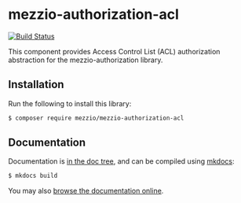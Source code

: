 # mezzio-authorization-acl

[![Build Status](https://github.com/mezzio/mezzio-authorization-acl/workflows/continuous-integration.yml/badge.svg)](https://github.com/mezzio/mezzio-authorization-acl/actions/workflows/continuous-integration.yml)

This component provides Access Control List (ACL) authorization abstraction for the mezzio-authorization library.

## Installation

Run the following to install this library:

```bash
$ composer require mezzio/mezzio-authorization-acl
```

## Documentation

Documentation is [in the doc tree](docs/book/), and can be compiled using [mkdocs](https://www.mkdocs.org):

```bash
$ mkdocs build
```

You may also [browse the documentation online](https://docs.mezzio.dev/mezzio-authorization-acl/).
